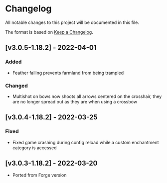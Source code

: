 # Changelog
All notable changes to this project will be documented in this file.

The format is based on [Keep a Changelog].

## [v3.0.5-1.18.2] - 2022-04-01
### Added
- Feather falling prevents farmland from being trampled
### Changed
- Multishot on bows now shoots all arrows centered on the crosshair, they are no longer spread out as they are when using a crossbow

## [v3.0.4-1.18.2] - 2022-03-25
### Fixed
- Fixed game crashing during config reload while a custom enchantment category is accessed

## [v3.0.3-1.18.2] - 2022-03-20
- Ported from Forge version

[Keep a Changelog]: https://keepachangelog.com/en/1.0.0/
